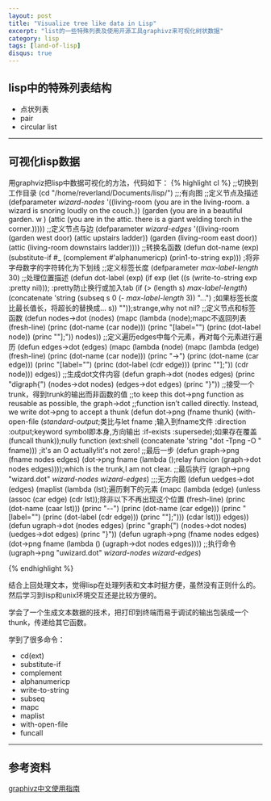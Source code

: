 ```yaml
---
layout: post
title: "Visualize tree like data in Lisp"
excerpt: "list的一些特殊列表及使用开源工具graphivz来可视化树状数据"
category: lisp
tags: [land-of-lisp]
disqus: true
---
```


## lisp中的特殊列表结构

- 点状列表
- pair
- circular list

***

## 可视化lisp数据

用graphviz把lisp中数据可视化的方法，代码如下：
{% highlight cl %}
;;切换到工作目录
(cd "/home/reverland/Documents/lisp/")
;;;有向图
;;定义节点及描述
(defparameter *wizard-nodes* '((living-room (you are in the living-room.
					     a wizard is snoring loudly on the couch.))
			       (garden (you are in a beautiful garden.
					w
				       )
				(attic (you are in the attic. there
					is a giant welding torch in the corner.)))))
;;定义节点与边
(defparameter *wizard-edges* '((living-room (garden west door)
				(attic upstairs ladder))
			       (garden (living-room east door))
			       (attic (living-room downstairs ladder))))
  ;;转换名函数
(defun dot-name (exp)
 (substitute-if #\_ (complement #'alphanumericp) (prin1-to-string exp)))
  ;将非字母数字的字符转化为下划线 
  ;;定义标签长度
(defparameter *max-label-length* 30)
  ;;处理位置描述
(defun dot-label (exp)
 (if exp
  (let ((s (write-to-string exp :pretty nil))); :pretty防止换行或加入tab
   (if (> (length s) *max-label-length*)
    (concatenate 'string 
     (subseq s 0 (- *max-label-length* 3)) "...")
    ;如果标签长度比最长值长，将超长的替换成...
    s))
  ""));strange,why not nil?
  ;;定义节点和标签函数
(defun nodes->dot (nodes)
 (mapc (lambda (node);mapc不返回列表
	(fresh-line)
	(princ (dot-name (car node)))
	(princ "[label=\"")
	(princ (dot-label node))
	(princ "\"];"))
  nodes))
  ;;定义遍历edges中每个元素，再对每个元素进行遍历
  (defun edges->dot (edges)
   (mapc (lambda (node)
	  (mapc (lambda (edge)
		 (fresh-line)
		 (princ (dot-name (car node)))
		 (princ "->")
		 (princ (dot-name (car edge)))
		 (princ "[label=\"")
		 (princ (dot-label (cdr edge)))
		 (princ "\"];"))
	   (cdr node)))
    edges))
  ;;生成dot文件内容
(defun graph->dot (nodes edges)
 (princ "digraph{")
 (nodes->dot nodes)
 (edges->dot edges)
 (princ "}"))
  ;;接受一个trunk，得到trunk的输出而非函数的值
  ;;to keep this dot->png function as reusable as possible, the graph->dot
  ;;function isn’t called directly. Instead, we write dot->png to accept a thunk
(defun dot->png (fname thunk)
 (with-open-file (*standard-output*;类比与let
		  fname ;输入到fname文件
		  :direction :output;keyword symbol即本身,方向输出
		  :if-exists :supersede);如果存在覆盖
  (funcall thunk));nully function
 (ext:shell (concatenate 'string "dot -Tpng -O " fname)))
;it's an O actually!it's not zero!
;;最后一步
(defun graph->png (fname nodes edges)
 (dot->png fname
  (lambda ();relay funcion
   (graph->dot nodes edges))));which is the trunk,I am not clear.
  ;;最后执行
  (graph->png "wizard.dot" *wizard-nodes* *wizard-edges*)
  ;;;无方向图
(defun uedges->dot (edges)
 (maplist (lambda (lst);遍历剩下的元素
	   (mapc (lambda (edge)
		  (unless (assoc (car edge) (cdr lst));除非以下不再出现这个位置
		   (fresh-line)
		   (princ (dot-name (caar lst)))
		   (princ "--")
		   (princ (dot-name (car edge)))
		   (princ "[label=\"")
		   (princ (dot-label (cdr edge)))
		   (princ "\"];")))
	    (cdar lst)))
  edges))
(defun ugraph->dot (nodes edges)
 (princ "graph{")
 (nodes->dot nodes)
 (uedges->dot edges)
 (princ "}"))
(defun ugraph->png (fname nodes edges)
 (dot->png fname
  (lambda ()
   (ugraph->dot nodes edges))))
  ;;执行命令
  (ugraph->png "uwizard.dot" *wizard-nodes* *wizard-edges*)

{% endhighlight %}

结合上回处理文本，觉得lisp在处理列表和文本时挺方便，虽然没有正则什么的。然后学习到lisp和unix环境交互还是比较方便的。

学会了一个生成文本数据的技术，把打印到终端而易于调试的输出包装成一个thunk，传递给其它函数。

学到了很多命令：

- cd(ext)
- substitute-if
- complement
- alphanumericp
- write-to-string
- subseq
- mapc
- maplist
- with-open-file
- funcall

***

## 参考资料

[graphivz中文使用指南](http://blog.openrays.org/blog.php?do=showone&tid=420)

